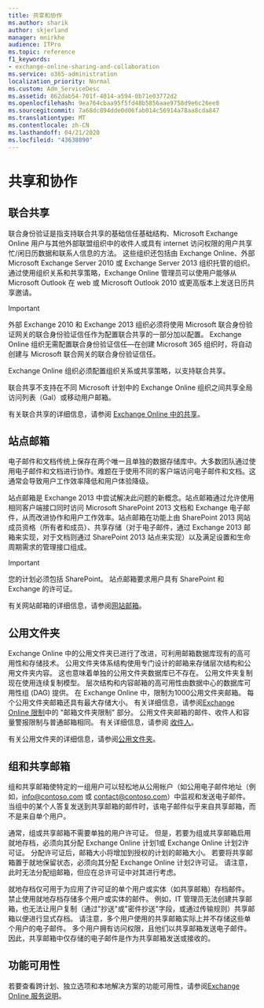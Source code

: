 ```yaml
---
title: 共享和协作
ms.author: sharik
author: skjerland
manager: mnirkhe
audience: ITPro
ms.topic: reference
f1_keywords:
- exchange-online-sharing-and-collaboration
ms.service: o365-administration
localization_priority: Normal
ms.custom: Adm_ServiceDesc
ms.assetid: 862dab54-701f-4014-a594-0b71e03772d2
ms.openlocfilehash: 9ea764cbaa95f5fd48b5856aae9758d9e6c26ee8
ms.sourcegitcommit: 7a68dc894dde0d06fab014c56914a78aa8cda847
ms.translationtype: MT
ms.contentlocale: zh-CN
ms.lasthandoff: 04/21/2020
ms.locfileid: "43638890"
---
```

# <a name="sharing-and-collaboration"></a>共享和协作

## <a name="federated-sharing"></a>联合共享

联合身份验证是指支持联合共享的基础信任基础结构、Microsoft Exchange Online 用户与其他外部联盟组织中的收件人或具有 internet 访问权限的用户共享忙/闲日历数据和联系人信息的方法。 这些组织还包括由 Exchange Online、外部 Microsoft Exchange Server 2010 或 Exchange Server 2013 组织托管的组织。 通过使用组织关系和共享策略，Exchange Online 管理员可以使用户能够从 Microsoft Outlook 在 web 或 Microsoft Outlook 2010 或更高版本上发送日历共享邀请。
  
> [!IMPORTANT]
>  外部 Exchange 2010 和 Exchange 2013 组织必须将使用 Microsoft 联合身份验证网关的联合身份验证信任作为配置联合共享的一部分加以配置。 Exchange Online 组织无需配置联合身份验证信任—在创建 Microsoft 365 组织时，将自动创建与 Microsoft 联合网关的联合身份验证信任。 
>
>  Exchange Online 组织必须配置组织关系或共享策略，以支持联合共享。 
>
>  联合共享不支持在不同 Microsoft 计划中的 Exchange Online 组织之间共享全局访问列表（Gal）或移动用户邮箱。 
  
有关联合共享的详细信息，请参阅 [Exchange Online 中的共享](https://go.microsoft.com/fwlink/p/?LinkId=271774)。
  
## <a name="site-mailboxes"></a>站点邮箱

电子邮件和文档传统上保存在两个唯一且单独的数据存储库中。大多数团队通过使用电子邮件和文档进行协作。难题在于使用不同的客户端访问电子邮件和文档。这通常会导致用户工作效率降低和用户体验降级。
  
站点邮箱是 Exchange 2013 中尝试解决此问题的新概念。站点邮箱通过允许使用相同客户端接口同时访问 Microsoft SharePoint 2013 文档和 Exchange 电子邮件，从而改进协作和用户工作效率。站点邮箱在功能上由 SharePoint 2013 网站成员资格（所有者和成员）、共享存储（对于电子邮件，通过 Exchange 2013 邮箱来实现，对于文档则通过 SharePoint 2013 站点来实现）以及满足设置和生命周期需求的管理接口组成。
  
> [!IMPORTANT]
> 您的计划必须包括 SharePoint。 站点邮箱要求用户具有 SharePoint 和 Exchange 的许可证。 
  
有关网站邮箱的详细信息，请参阅[网站邮箱](https://go.microsoft.com/fwlink/p/?LinkId=271789)。
  
## <a name="public-folders"></a>公用文件夹

Exchange Online 中的公用文件夹已进行了改进，可利用邮箱数据库现有的高可用性和存储技术。 公用文件夹体系结构使用专门设计的邮箱来存储层次结构和公用文件夹内容。 这也意味着单独的公用文件夹数据库已不存在。 公用文件夹复制现在使用连续复制模型。 层次结构和内容邮箱的高可用性由数据中心的数据库可用性组 (DAG) 提供。 在 Exchange Online 中，限制为1000公用文件夹邮箱。 每个公用文件夹邮箱还具有最大存储大小。 有关详细信息，请参阅[Exchange Online 限制](exchange-online-limits.md)中的 "邮箱文件夹限制" 部分。 公用文件夹邮箱的邮件、收件人和容量警报限制与普通邮箱相同。 有关详细信息，请参阅 [收件人](recipients.md)。 
  
有关公用文件夹的详细信息，请参阅[公用文件夹](https://go.microsoft.com/fwlink/p/?LinkId=271790)。
  
## <a name="group-and-shared-mailboxes"></a>组和共享邮箱

组和共享邮箱使特定的一组用户可以轻松地从公用帐户（如公用电子邮件地址（例如，info@contoso.com 或 contact@contoso.com）中监视和发送电子邮件。 当组中的某个人答复发送到共享邮箱的邮件时，该电子邮件似乎来自共享邮箱，而不是来自单个用户。
  
通常，组或共享邮箱不需要单独的用户许可证。 但是，若要为组或共享邮箱启用就地存档，必须向其分配 Exchange Online 计划1或 Exchange Online 计划2许可证。 分配许可证后，邮箱大小将增加到授权的计划的邮箱大小。 若要将共享邮箱置于就地保留状态，必须向其分配 Exchange Online 计划2许可证。 请注意，此时无法分配组邮箱，但应在总许可证中对其进行考虑。
  
就地存档仅可用于为应用了许可证的单个用户或实体（如共享邮箱）存档邮件。 禁止使用就地存档存储多个用户或实体的邮件。 例如，IT 管理员无法创建共享邮箱，也无法让用户复制（通过"抄送"或"密件抄送"字段，或通过传输规则）共享邮箱以便进行显式存档。 请注意，多个用户使用的共享邮箱实际上并不存储这些单个用户的电子邮件。 多个用户拥有访问权限，且他们以共享邮箱发送电子邮件。 因此，共享邮箱中仅存储的电子邮件是作为共享邮箱发送或接收的。
  
## <a name="feature-availability"></a>功能可用性

若要查看跨计划、独立选项和本地解决方案的功能可用性，请参阅[Exchange Online 服务说明](exchange-online-service-description.md)。
  

